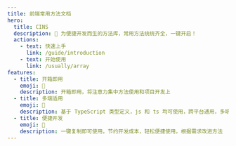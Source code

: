 ```yaml
---
title: 前端常用方法文档
hero:
  title: CINS
  description: 📖 为便捷开发而生的方法库，常用方法统统齐全，一键开启！
  actions:
    - text: 快速上手
      link: /guide/introduction
    - text: 开始使用
      link: /usually/array
features:
  - title: 开箱即用
    emoji: 💎
    description: 开箱即用，将注意力集中方法使用和项目开发上
  - title: 多端适用
    emoji: 🌈
    description: 基于 TypeScript 类型定义，js 和 ts 均可使用，跨平台通用，多端共进
  - title: 便捷开发
    emoji: 🚀
    description: 一键复制即可使用，节约开发成本，轻松便捷使用，根据需求改进方法
---
```


